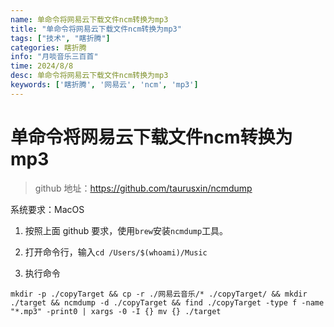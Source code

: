 ```yaml
---
name: 单命令将网易云下载文件ncm转换为mp3
title: "单命令将网易云下载文件ncm转换为mp3"
tags: ["技术", "瞎折腾"]
categories: 瞎折腾
info: "月啖音乐三百首"
time: 2024/8/8
desc: 单命令将网易云下载文件ncm转换为mp3
keywords: ['瞎折腾', '网易云', 'ncm', 'mp3']
---
```


# 单命令将网易云下载文件ncm转换为mp3

> github 地址：https://github.com/taurusxin/ncmdump

系统要求：MacOS

1. 按照上面 github 要求，使用`brew`安装`ncmdump`工具。

2. 打开命令行，输入`cd /Users/$(whoami)/Music`
3. 执行命令

`mkdir -p ./copyTarget && cp -r ./网易云音乐/* ./copyTarget/ && mkdir ./target && ncmdump -d ./copyTarget && find ./copyTarget -type f -name "*.mp3" -print0 | xargs -0 -I {} mv {} ./target`